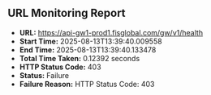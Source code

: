 ## URL Monitoring Report

- **URL:** https://api-gw1-prod1.fisglobal.com/gw/v1/health
- **Start Time:** 2025-08-13T13:39:40.009558
- **End Time:** 2025-08-13T13:39:40.133478
- **Total Time Taken:** 0.12392 seconds
- **HTTP Status Code:** 403
- **Status:** Failure
- **Failure Reason:** HTTP Status Code: 403
